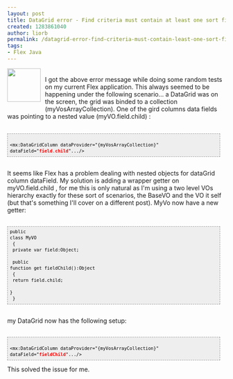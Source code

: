 ```yaml
---
layout: post
title: DataGrid error - Find criteria must contain at least one sort field value
created: 1283861040
author: liorb
permalink: /datagrid-error-find-criteria-must-contain-least-one-sort-field-value
tags:
- Flex Java
---
```

<a onblur="try {parent.deselectBloggerImageGracefully();} catch(e) {}" href="http://1.bp.blogspot.com/_tECzk8Tdl88/TIulQjhxpOI/AAAAAAAAAJw/SrhSbvrN-kU/s1600/flex_logo.jpg"><img style="float: left; margin: 0pt 10px 10px 0pt; cursor: pointer; width: 77px; height: 77px;" src="http://1.bp.blogspot.com/_tECzk8Tdl88/TIulQjhxpOI/AAAAAAAAAJw/SrhSbvrN-kU/s400/flex_logo.jpg" alt="" id="BLOGGER_PHOTO_ID_5515683872478700770" border="0" /></a><br />I got the above error message while doing some random tests on my current Flex application. This always seemed to be happening under the following scenario...  a DataGrid was on the screen, the grid was binded to a collection (myVosArrayCollection). One of the gird columns data fields was pointing to a nested value (myVO.field.child) :<br /><br /><pre   style="color: rgb(0, 0, 0); background-color: rgb(238, 238, 238); border: 1px dashed rgb(153, 153, 153); line-height: 14px; padding: 5px; overflow: auto; width: 95%;font-family:Andale Mono,Lucida Console,Monaco,fixed,monospace;font-size:12px;"><code> <mx:DataGridColumn dataProvider="{myVosArrayCollection}" dataField="<span style="font-weight: bold;"></span><span style="color: rgb(255, 0, 0); font-weight: bold;">field</span><span style="color: rgb(255, 0, 0);">.<span style="font-weight: bold;">child</span></span>".../><br /></code></pre><br />It seems like Flex has a problem dealing with nested objects for dataGrid column dataField. My solution is adding a wrapper getter on myVO.field.child , for me this is only natural as I'm using a two level VOs hierarchy exactly for these sort of scenarios, the BaseVO and the VO it self (but that's something I'll cover on a different post).  MyVo now have a new getter:<br /><br /><pre style="font-family: Andale Mono,Lucida Console,Monaco,fixed,monospace; color: rgb(0, 0, 0); background-color: rgb(238, 238, 238); font-size: 12px; border: 1px dashed rgb(153, 153, 153); line-height: 14px; padding: 5px; overflow: auto; width: 95%;"><code>public class MyVO<br /> {<br />     private var field:Object;<br />  <br />     public function get fieldChild():Object<br />     {<br />         return field.child;<br />     }<br /> }<br /></code></pre><br />my DataGrid now has the following setup:<br /><br /><pre   style="color: rgb(0, 0, 0); background-color: rgb(238, 238, 238); border: 1px dashed rgb(153, 153, 153); line-height: 14px; padding: 5px; overflow: auto; width: 95%;font-family:Andale Mono,Lucida Console,Monaco,fixed,monospace;font-size:12px;"><code> <mx:DataGridColumn dataProvider="{myVosArrayCollection}" dataField="<span style="color: rgb(255, 0, 0); font-weight: bold;">field</span><span style="color: rgb(255, 0, 0);"><span style="font-weight: bold;">C</span><span style="font-weight: bold;">hild</span></span>".../><br /></code></pre>This solved the issue for me.
